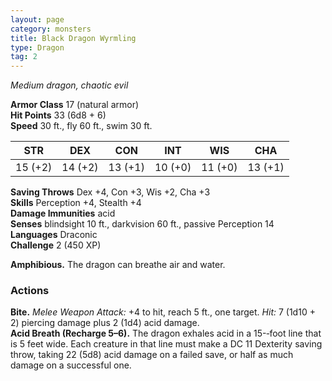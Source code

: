 ```yaml
---
layout: page
category: monsters
title: Black Dragon Wyrmling
type: Dragon
tag: 2
---
```

_Medium dragon, chaotic evil_

**Armor Class** 17 (natural armor)    
**Hit Points** 33 (6d8 + 6)    
**Speed** 30 ft., fly 60 ft., swim 30 ft. 

| STR     | DEX     | CON     | INT     | WIS     | CHA     |
|---------|---------|---------|---------|---------|---------|
| 15 (+2) | 14 (+2) | 13 (+1) | 10 (+0) | 11 (+0) | 13 (+1) |

**Saving Throws** Dex +4, Con +3, Wis +2, Cha +3    
**Skills** Perception +4, Stealth +4    
**Damage Immunities** acid    
**Senses** blindsight 10 ft., darkvision 60 ft., passive Perception 14    
**Languages** Draconic    
**Challenge** 2 (450 XP)    

**Amphibious.** The dragon can breathe air and water. 

### Actions 
**Bite.** _Melee Weapon Attack:_ +4 to hit, reach 5 ft., one target. _Hit:_ 7 (1d10 + 2) piercing damage plus 2 (1d4) acid damage.    
**Acid Breath (Recharge 5–6).** The dragon exhales acid in a 15-­‐foot line that is 5 feet wide. Each creature in that line must make a DC 11 Dexterity saving throw, taking 22 (5d8) acid damage on a failed save, or half as much damage on a successful one.